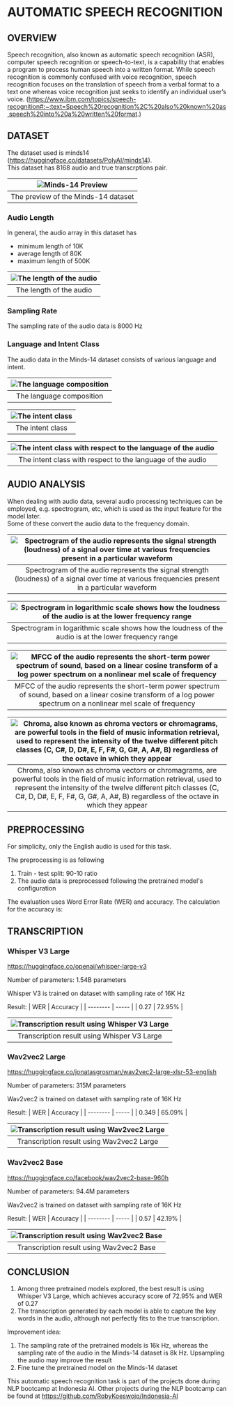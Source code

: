 # AUTOMATIC SPEECH RECOGNITION

## OVERVIEW
Speech recognition, also known as automatic speech recognition (ASR), computer speech recognition or speech-to-text, is a capability that enables a program to process human speech into a written format.
While speech recognition is commonly confused with voice recognition, speech recognition focuses on the translation of speech from a verbal format to a text one whereas voice recognition just seeks to identify an individual user’s voice. (https://www.ibm.com/topics/speech-recognition#:~:text=Speech%20recognition%2C%20also%20known%20as,speech%20into%20a%20written%20format.)


## DATASET
The dataset used is minds14 (https://huggingface.co/datasets/PolyAI/minds14).  
This dataset has 8168 audio and true transcrptions pair.

| ![Minds-14 Preview](https://github.com/RobyKoeswojo/Indonesia-AI/blob/main/Automatic-Speech-Recognition/images/dataset_preview.PNG) |
|:--:| 
| The preview of the Minds-14 dataset |

### Audio Length
In general, the audio array in this dataset has 
- minimum length of 10K 
- average length of 80K
- maximum length of 500K


| ![The length of the audio](https://github.com/RobyKoeswojo/Indonesia-AI/blob/main/Automatic-Speech-Recognition/images/length_audio_array.png) |
|:--:| 
| The length of the audio |

### Sampling Rate
The sampling rate of the audio data is 8000 Hz


### Language and Intent Class
The audio data in the Minds-14 dataset consists of various language and intent.

| ![The language composition](https://github.com/RobyKoeswojo/Indonesia-AI/blob/main/Automatic-Speech-Recognition/images/language_count.png) |
|:--:| 
| The language composition |

| ![The intent class](https://github.com/RobyKoeswojo/Indonesia-AI/blob/main/Automatic-Speech-Recognition/images/intent_count.png) |
|:--:| 
| The intent class |

| ![The intent class with respect to the language of the audio](https://github.com/RobyKoeswojo/Indonesia-AI/blob/main/Automatic-Speech-Recognition/images/language_intent_count.png) |
|:--:| 
| The intent class with respect to the language of the audio |


## AUDIO ANALYSIS
When dealing with audio data, several audio processing techniques can be employed, e.g. spectrogram, etc, which is used as the input feature for the model later.  
Some of these convert the audio data to the frequency domain.


| ![Spectrogram of the audio represents the signal strength (loudness) of a signal over time at various frequencies present in a particular waveform](https://github.com/RobyKoeswojo/Indonesia-AI/blob/main/Automatic-Speech-Recognition/images/spectrogram.png) |
|:--:| 
| Spectrogram of the audio represents the signal strength (loudness) of a signal over time at various frequencies present in a particular waveform |


| ![Spectrogram in logarithmic scale shows how the loudness of the audio is at the lower frequency range](https://github.com/RobyKoeswojo/Indonesia-AI/blob/main/Automatic-Speech-Recognition/images/log_spectrogram.png) |
|:--:| 
| Spectrogram in logarithmic scale shows how the loudness of the audio is at the lower frequency range |



| ![MFCC of the audio represents the short-term power spectrum of sound, based on a linear cosine transform of a log power spectrum on a nonlinear mel scale of frequency](https://github.com/RobyKoeswojo/Indonesia-AI/blob/main/Automatic-Speech-Recognition/images/mfcc.png) |
|:--:| 
| MFCC of the audio represents the short-term power spectrum of sound, based on a linear cosine transform of a log power spectrum on a nonlinear mel scale of frequency |



| ![Chroma, also known as chroma vectors or chromagrams, are powerful tools in the field of music information retrieval, used to represent the intensity of the twelve different pitch classes (C, C#, D, D#, E, F, F#, G, G#, A, A#, B) regardless of the octave in which they appear](https://github.com/RobyKoeswojo/Indonesia-AI/blob/main/Automatic-Speech-Recognition/images/chroma.png) |
|:--:| 
| Chroma, also known as chroma vectors or chromagrams, are powerful tools in the field of music information retrieval, used to represent the intensity of the twelve different pitch classes (C, C#, D, D#, E, F, F#, G, G#, A, A#, B) regardless of the octave in which they appear |


## PREPROCESSING
For simplicity, only the English audio is used for this task.

The preprocessing is as following
1. Train - test split: 90-10 ratio
2. The audio data is preprocessed following the pretrained model's configuration


The evaluation uses Word Error Rate (WER) and accuracy.
The calculation for the accuracy is: 


## TRANSCRIPTION

### Whisper V3 Large
https://huggingface.co/openai/whisper-large-v3

Number of parameters: 1.54B parameters

Whisper V3 is trained on dataset with sampling rate of 16K Hz

Result:
| WER     | Accuracy |
| -------- | ----- |
| 0.27  | 72.95%    |


| ![Transcription result using Whisper V3 Large](https://github.com/RobyKoeswojo/Indonesia-AI/blob/main/Automatic-Speech-Recognition/images/whisper_v3_result.PNG) |
|:--:| 
| Transcription result using Whisper V3 Large |



### Wav2vec2 Large
https://huggingface.co/jonatasgrosman/wav2vec2-large-xlsr-53-english

Number of parameters: 315M parameters

Wav2vec2 is trained on dataset with sampling rate of 16K Hz

Result:
| WER     | Accuracy |
| -------- | ----- |
| 0.349  | 65.09%    |


| ![Transcription result using Wav2vec2 Large](https://github.com/RobyKoeswojo/Indonesia-AI/blob/main/Automatic-Speech-Recognition/images/wav2vev2_large_result.PNG) |
|:--:| 
| Transcription result using Wav2vec2 Large |



### Wav2vec2 Base
https://huggingface.co/facebook/wav2vec2-base-960h

Number of parameters: 94.4M parameters

Wav2vec2 is trained on dataset with sampling rate of 16K Hz


Result:
| WER     | Accuracy |
| -------- | ----- |
| 0.57  | 42.19%    |


| ![Transcription result using Wav2vec2 Base](https://github.com/RobyKoeswojo/Indonesia-AI/blob/main/Automatic-Speech-Recognition/images/wav2vev2_base_result.PNG) |
|:--:| 
| Transcription result using Wav2vec2 Base |


## CONCLUSION
1. Among three pretrained models explored, the best result is using Whisper V3 Large, which achieves accuracy score of 72.95% and WER of 0.27
2. The transcription generated by each model is able to capture the key words in the audio, although not perfectly fits to the true transcription.

Improvement idea:
1. The sampling rate of the pretrained models is 16k Hz, whereas the sampling rate of the audio in the Minds-14 dataset is 8k Hz. Upsampling the audio may improve the result
2. Fine tune the pretrained model on the Minds-14 dataset


This automatic speech recognition task is part of the projects done during NLP bootcamp at Indonesia AI.
Other projects during the NLP bootcamp can be found at https://github.com/RobyKoeswojo/Indonesia-AI
